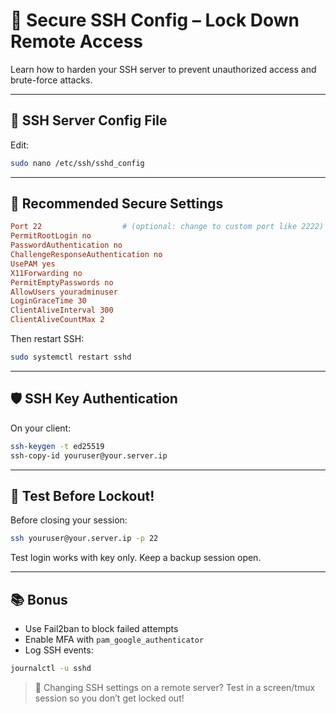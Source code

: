 # 🔐 Secure SSH Config – Lock Down Remote Access

Learn how to harden your SSH server to prevent unauthorized access and brute-force attacks.

---

## 🧰 SSH Server Config File
Edit:
```bash
sudo nano /etc/ssh/sshd_config
```

---

## 🔧 Recommended Secure Settings
```conf
Port 22                  # (optional: change to custom port like 2222)
PermitRootLogin no
PasswordAuthentication no
ChallengeResponseAuthentication no
UsePAM yes
X11Forwarding no
PermitEmptyPasswords no
AllowUsers youradminuser
LoginGraceTime 30
ClientAliveInterval 300
ClientAliveCountMax 2
```

Then restart SSH:
```bash
sudo systemctl restart sshd
```

---

## 🛡️ SSH Key Authentication
On your client:
```bash
ssh-keygen -t ed25519
ssh-copy-id youruser@your.server.ip
```

---

## 🧪 Test Before Lockout!
Before closing your session:
```bash
ssh youruser@your.server.ip -p 22
```
Test login works with key only. Keep a backup session open.

---

## 📚 Bonus
- Use Fail2ban to block failed attempts
- Enable MFA with `pam_google_authenticator`
- Log SSH events:
```bash
journalctl -u sshd
```

> 🚧 Changing SSH settings on a remote server? Test in a screen/tmux session so you don’t get locked out!
